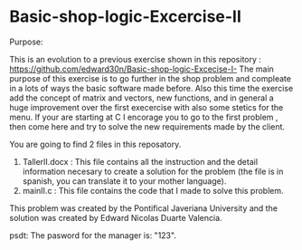 # Basic-shop-logic-Excercise-II

Purpose:

This is an evolution to a previous exercise shown in this repository : https://github.com/edward30n/Basic-shop-logic-Excecise-I- The main purpose of this exercise is to go further in the shop problem and compleate in a lots of ways the basic software made before. Also this time the exercise add the concept of matrix and vectors, new functions, and in general a huge improvement over the first execercise with also some stetics for the menu. If your are starting at C I encorage you to go to the first problem , then come here and try to solve the new requirements made by the client.


You are going to find 2 files in this reposatory.
  1) TallerII.docx : This file contains all the instruction and the detail information necesary to create a solution for the problem (the file is in spanish, you can translate it                      to your mother language).
  2) mainII.c      : This file contains the code that I made to solve this problem.

This problem was created by the Pontifical Javeriana University and the solution was created by Edward Nicolas Duarte Valencia.

psdt: The pasword for the manager is: "123".
